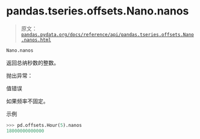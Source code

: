 # pandas.tseries.offsets.Nano.nanos

> 原文：[`pandas.pydata.org/docs/reference/api/pandas.tseries.offsets.Nano.nanos.html`](https://pandas.pydata.org/docs/reference/api/pandas.tseries.offsets.Nano.nanos.html)

```py
Nano.nanos
```

返回总纳秒数的整数。

抛出异常：

值错误

如果频率不固定。

示例

```py
>>> pd.offsets.Hour(5).nanos
18000000000000 
```

